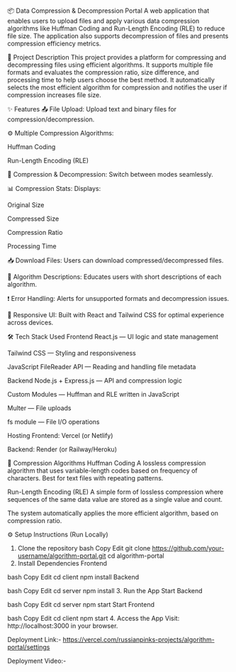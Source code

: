 📦 Data Compression & Decompression Portal
A web application that enables users to upload files and apply various data compression algorithms like Huffman Coding and Run-Length Encoding (RLE) to reduce file size. The application also supports decompression of files and presents compression efficiency metrics.

🚀 Project Description
This project provides a platform for compressing and decompressing files using efficient algorithms. It supports multiple file formats and evaluates the compression ratio, size difference, and processing time to help users choose the best method. It automatically selects the most efficient algorithm for compression and notifies the user if compression increases file size.

✨ Features
📤 File Upload: Upload text and binary files for compression/decompression.

⚙️ Multiple Compression Algorithms:

Huffman Coding

Run-Length Encoding (RLE)

🔄 Compression & Decompression: Switch between modes seamlessly.

📊 Compression Stats: Displays:

Original Size

Compressed Size

Compression Ratio

Processing Time

📥 Download Files: Users can download compressed/decompressed files.

📘 Algorithm Descriptions: Educates users with short descriptions of each algorithm.

❗ Error Handling: Alerts for unsupported formats and decompression issues.

📱 Responsive UI: Built with React and Tailwind CSS for optimal experience across devices.

🛠️ Tech Stack Used
Frontend
React.js — UI logic and state management

Tailwind CSS — Styling and responsiveness

JavaScript FileReader API — Reading and handling file metadata

Backend
Node.js + Express.js — API and compression logic

Custom Modules — Huffman and RLE written in JavaScript

Multer — File uploads

fs module — File I/O operations

Hosting
Frontend: Vercel (or Netlify)

Backend: Render (or Railway/Heroku)

🧪 Compression Algorithms
Huffman Coding
A lossless compression algorithm that uses variable-length codes based on frequency of characters. Best for text files with repeating patterns.

Run-Length Encoding (RLE)
A simple form of lossless compression where sequences of the same data value are stored as a single value and count.

The system automatically applies the more efficient algorithm, based on compression ratio.

⚙️ Setup Instructions (Run Locally)
1. Clone the repository
bash
Copy
Edit
git clone https://github.com/your-username/algorithm-portal.git
cd algorithm-portal
2. Install Dependencies
Frontend

bash
Copy
Edit
cd client
npm install
Backend

bash
Copy
Edit
cd server
npm install
3. Run the App
Start Backend

bash
Copy
Edit
cd server
npm start
Start Frontend

bash
Copy
Edit
cd client
npm start
4. Access the App
Visit: http://localhost:3000 in your browser.

Deployment Link:-
https://vercel.com/russianpinks-projects/algorithm-portal/settings

Deployment Video:-

